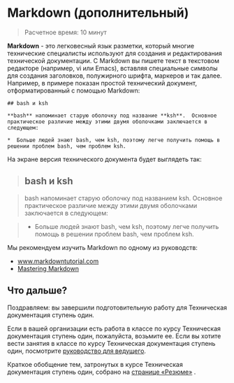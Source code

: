<h1>Markdown (дополнительный)</h1>

> Расчетное время: 10 минут

**Markdown** - это легковесный язык разметки, который многие технические специалисты используют для создания и редактирования технической документации. С Markdown вы пишете текст в текстовом редакторе (например, vi или Emacs), вставляя специальные символы для создания заголовков, полужирного шрифта, маркеров и так далее. Например, в примере показан простой технический документ, отформатированный с помощью Markdown:

```
## bash и ksh

**bash** напоминает старую оболочку под название **ksh**.  Основное практическое различие между этими двумя оболочками заключается в следующем:

*  Больше людей знают bash, чем ksh, поэтому легче получить помощь в решении проблем bash, чем проблем ksh.
```

На экране версия технического документа будет выглядеть так:

> <h2><h>bash и ksh</h></h2>

> bash напоминает старую оболочку под названием ksh. Основное практическое различие между этими двумя оболочками заключается в следующем:

> - Больше людей знают bash, чем ksh, поэтому легче получить помощь в решении проблем bash, чем проблем ksh.

Мы рекомендуем изучить Markdown по одному из руководств:

- www.markdowntutorial.com
- [Mastering Markdown](https://guides.github.com/features/mastering-markdown/)

<h2>Что дальше?</h2>

Поздравляем: вы завершили подготовительную работу для Техническая документация ступень один.

Если в вашей организации есть работа в классе по курсу Техническая документация ступень один, пожалуйста, возьмите ее. Если вы хотите вести занятия в классе по курсу Техническая документация ступень один, посмотрите [руководство для ведущего]().

Краткое обобщение тем, затронутых в курсе Техническая документация ступень один, собрано на [странице «Резюме»](Summary.md) .
